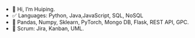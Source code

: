 - 👋 Hi, I’m Huiping.
- ✅ Languages: Python, Java,JavaScript, SQL, NoSQL
- 🎨 Pandas, Numpy, Sklearn, PyTorch, Mongo DB, Flask, REST API, GPC.
- 🚀 Scrum: Jira, Kanban, UML.



<!---
Huiping27/Huiping27 is a ✨ special ✨ repository because its `README.md` (this file) appears on your GitHub profile.
You can click the Preview link to take a look at your changes.
--->
